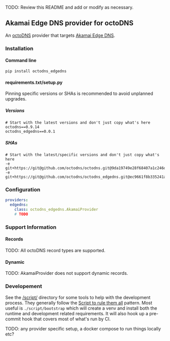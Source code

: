 TODO: Review this README and add or modify as necessary.

## Akamai Edge DNS provider for octoDNS

An [octoDNS](https://github.com/octodns/octodns/) provider that targets [Akamai Edge DNS](https://www.akamai.com/products/edge-dns).

### Installation

#### Command line

```
pip install octodns_edgedns
```

#### requirements.txt/setup.py

Pinning specific versions or SHAs is recommended to avoid unplanned upgrades.

##### Versions

```
# Start with the latest versions and don't just copy what's here
octodns==0.9.14
octodns_edgedns==0.0.1
```

##### SHAs

```
# Start with the latest/specific versions and don't just copy what's here
-e git+https://git@github.com/octodns/octodns.git@9da19749e28f68407a1c246dfdf65663cdc1c422#egg=octodns
-e git+https://git@github.com/octodns/octodns_edgedns.git@ec9661f8b335241ae4746eea467a8509205e6a30#egg=octodns_powerdns
```

### Configuration

```yaml
providers:
  edgedns:
    class: octodns_edgedns.AkamaiProvider
    # TODO
```

### Support Information

#### Records

TODO: All octoDNS record types are supported.

#### Dynamic

TODO: AkamaiProvider does not support dynamic records.

### Developement

See the [/script/](/script/) directory for some tools to help with the development process. They generally follow the [Script to rule them all](https://github.com/github/scripts-to-rule-them-all) pattern. Most useful is `./script/bootstrap` which will create a venv and install both the runtime and development related requirements. It will also hook up a pre-commit hook that covers most of what's run by CI.

TODO: any provider specific setup, a docker compose to run things locally etc?
